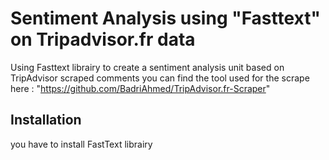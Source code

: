 # Sentiment Analysis using "Fasttext" on Tripadvisor.fr data

Using Fasttext librairy to create a sentiment analysis unit based on TripAdvisor scraped comments
you can find the tool used for the scrape here : "https://github.com/BadriAhmed/TripAdvisor.fr-Scraper"
## Installation

you have to install FastText librairy
